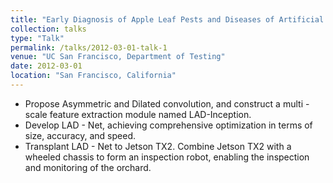 ```yaml
---
title: "Early Diagnosis of Apple Leaf Pests and Diseases of Artificial Intelligence and Inspection Robots"
collection: talks
type: "Talk"
permalink: /talks/2012-03-01-talk-1
venue: "UC San Francisco, Department of Testing"
date: 2012-03-01
location: "San Francisco, California"
---
```


* Propose Asymmetric and Dilated convolution, and construct a multi - scale feature extraction module named LAD-Inception.
* Develop LAD - Net, achieving comprehensive optimization in terms of size, accuracy, and speed.
* Transplant LAD - Net to Jetson TX2. Combine Jetson TX2 with a wheeled chassis to form an inspection robot, enabling the inspection and monitoring of the orchard.